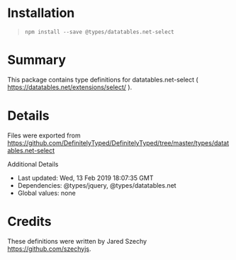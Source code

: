 # Installation
> `npm install --save @types/datatables.net-select`

# Summary
This package contains type definitions for datatables.net-select ( https://datatables.net/extensions/select/ ).

# Details
Files were exported from https://github.com/DefinitelyTyped/DefinitelyTyped/tree/master/types/datatables.net-select

Additional Details
 * Last updated: Wed, 13 Feb 2019 18:07:35 GMT
 * Dependencies: @types/jquery, @types/datatables.net
 * Global values: none

# Credits
These definitions were written by Jared Szechy <https://github.com/szechyjs>.
